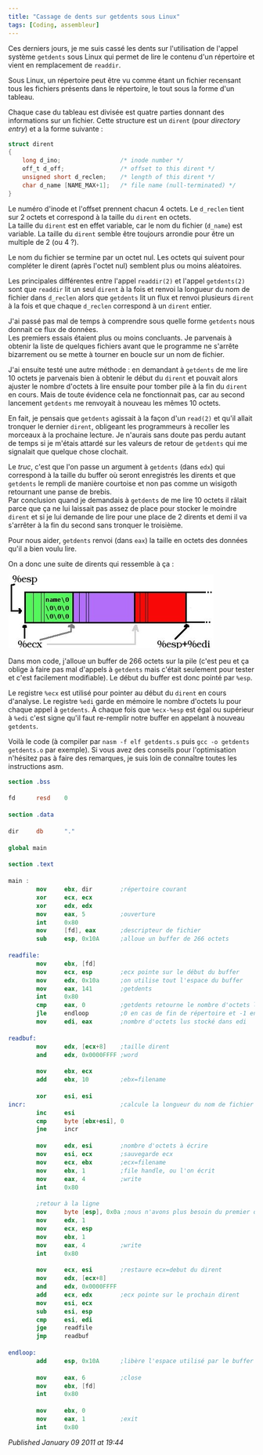 ```yaml
---
title: "Cassage de dents sur getdents sous Linux"
tags: [Coding, assembleur]
---
```


Ces derniers jours, je me suis cassé les dents sur l'utilisation de l'appel système `getdents` sous Linux qui permet de lire le contenu d'un répertoire et vient en remplacement de `readdir`.  

Sous Linux, un répertoire peut être vu comme étant un fichier recensant tous les fichiers présents dans le répertoire, le tout sous la forme d'un tableau.  

Chaque case du tableau est divisée est quatre parties donnant des informations sur un fichier. Cette structure est un `dirent` (pour *directory entry*) et a la forme suivante :  

```c
struct dirent
{
    long d_ino;                 /* inode number */
    off_t d_off;                /* offset to this dirent */
    unsigned short d_reclen;    /* length of this dirent */
    char d_name [NAME_MAX+1];   /* file name (null-terminated) */
}
```

Le numéro d'inode et l'offset prennent chacun 4 octets. Le `d_reclen` tient sur 2 octets et correspond à la taille du `dirent` en octets.  
La taille du `dirent` est en effet variable, car le nom du fichier (`d_name`) est variable. La taille du `dirent` semble être toujours arrondie pour être un multiple de 2 (ou 4 ?).  

Le nom du fichier se termine par un octet nul. Les octets qui suivent pour compléter le dirent (après l'octet nul) semblent plus ou moins aléatoires.  

Les principales différentes entre l'appel `readdir(2)` et l'appel `getdents(2)` sont que `readdir` lit un seul `dirent` à la fois et renvoi la longueur du nom de fichier dans `d_reclen` alors que `getdents` lit un flux et renvoi plusieurs `dirent` à la fois et que chaque `d_reclen` correspond à un `dirent` entier.  

J'ai passé pas mal de temps à comprendre sous quelle forme `getdents` nous donnait ce flux de données.  
Les premiers essais étaient plus ou moins concluants. Je parvenais à obtenir la liste de quelques fichiers avant que le programme ne s'arrête bizarrement ou se mette à tourner en boucle sur un nom de fichier.  

J'ai ensuite testé une autre méthode : en demandant à `getdents` de me lire 10 octets je parvenais bien à obtenir le début du `dirent` et pouvait alors ajuster le nombre d'octets à lire ensuite pour tomber pile à la fin du `dirent` en cours. Mais de toute évidence cela ne fonctionnait pas, car au second lancement `getdents` me renvoyait à nouveau les mêmes 10 octets.  

En fait, je pensais que `getdents` agissait à la façon d'un `read(2)` et qu'il allait tronquer le dernier `dirent`, obligeant les programmeurs à recoller les morceaux à la prochaine lecture. Je n'aurais sans doute pas perdu autant de temps si je m'étais attardé sur les valeurs de retour de `getdents` qui me signalait que quelque chose clochait.  

Le *truc*, c'est que l'on passe un argument à `getdents` (dans `edx`) qui correspond à la taille du buffer où seront enregistrés les dirents et que `getdents` le rempli de manière courtoise et non pas comme un wisigoth retournant une panse de brebis.  
Par conclusion quand je demandais à `getdents` de me lire 10 octets il râlait parce que ça ne lui laissait pas assez de place pour stocker le moindre `dirent` et si je lui demande de lire pour une place de 2 dirents et demi il va s'arrêter à la fin du second sans tronquer le troisième.  

Pour nous aider, `getdents` renvoi (dans `eax`) la taille en octets des données qu'il a bien voulu lire.  

On a donc une suite de dirents qui ressemble à ça :  

![getdents dirent structure](/assets/img/getdents.jpg)

Dans mon code, j'alloue un buffer de 266 octets sur la pile (c'est peu et ça oblige à faire pas mal d'appels à `getdents` mais c'était seulement pour tester et c'est facilement modifiable). Le début du buffer est donc pointé par `%esp`.  

Le registre `%ecx` est utilisé pour pointer au début du `dirent` en cours d'analyse. Le registre `%edi` garde en mémoire le nombre d'octets lu pour chaque appel à `getdents`. À chaque fois que `%ecx-%esp` est égal ou supérieur à `%edi` c'est signe qu'il faut re-remplir notre buffer en appelant à nouveau `getdents`.  

Voilà le code (à compiler par `nasm -f elf getdents.s` puis `gcc -o getdents getdents.o` par exemple). Si vous avez des conseils pour l'optimisation n'hésitez pas à faire des remarques, je suis loin de connaître toutes les instructions asm.  

```nasm
section .bss

fd      resd    0

section .data

dir     db      "."

global main

section .text

main :
        mov     ebx, dir        ;répertoire courant
        xor     ecx, ecx
        xor     edx, edx
        mov     eax, 5          ;ouverture
        int     0x80
        mov     [fd], eax       ;descripteur de fichier
        sub     esp, 0x10A      ;alloue un buffer de 266 octets

readfile:
        mov     ebx, [fd]
        mov     ecx, esp        ;ecx pointe sur le début du buffer
        mov     edx, 0x10a      ;on utilise tout l'espace du buffer
        mov     eax, 141        ;getdents
        int     0x80
        cmp     eax, 0          ;getdents retourne le nombre d'octets lus
        jle     endloop	        ;0 en cas de fin de répertoire et -1 en cas d'erreur
        mov     edi, eax        ;nombre d'octets lus stocké dans edi

readbuf:
        mov     edx, [ecx+8]    ;taille dirent
        and     edx, 0x0000FFFF ;word

        mov     ebx, ecx
        add     ebx, 10         ;ebx=filename

        xor     esi, esi
incr:                           ;calcule la longueur du nom de fichier
        inc     esi
        cmp     byte [ebx+esi], 0
        jne     incr

        mov     edx, esi        ;nombre d'octets à écrire
        mov     esi, ecx        ;sauvegarde ecx
        mov     ecx, ebx        ;ecx=filename
        mov     ebx, 1          ;file handle, ou l'on écrit
        mov     eax, 4          ;write
        int     0x80

        ;retour à la ligne
        mov     byte [esp], 0x0a ;nous n'avons plus besoin du premier dirent
        mov     edx, 1
        mov     ecx, esp
        mov     ebx, 1
        mov     eax, 4          ;write
        int     0x80

        mov     ecx, esi        ;restaure ecx=debut du dirent
        mov     edx, [ecx+8]
        and     edx, 0x0000FFFF
        add     ecx, edx        ;ecx pointe sur le prochain dirent
        mov     esi, ecx
        sub     esi, esp
        cmp     esi, edi
        jge     readfile
        jmp     readbuf

endloop:
        add     esp, 0x10A      ;libère l'espace utilisé par le buffer

        mov     eax, 6          ;close
        mov     ebx, [fd]
        int     0x80

        mov     ebx, 0
        mov     eax, 1          ;exit
        int     0x80
```


*Published January 09 2011 at 19:44*
